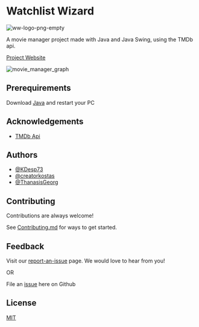 
# Watchlist Wizard

![ww-logo-png-empty](https://user-images.githubusercontent.com/63654361/224797811-ba47fd91-4198-4b8f-8c31-7dfe850a6fd3.png)

A movie manager project made with Java and Java Swing, using the TMDb api.

[Project Website](https://dmg-techlabs.github.io/Movie-Manager-Website/)


![movie_manager_graph](https://user-images.githubusercontent.com/63654361/224777391-277cabf1-cb34-43a7-b1a8-83daf5f48f2b.png)


## Prerequirements

Download [Java](https://www.java.com/en/download/) and restart your PC

## Acknowledgements


 - [TMDb Api](https://www.themoviedb.org/)


## Authors

- [@KDesp73](https://www.github.com/KDesp73)
- [@creatorkostas](https://www.github.com/creatorkostas)
- [@ThanasisGeorg](https://www.github.com/ThanasisGeorg)


## Contributing

Contributions are always welcome!

See [Contributing.md](https://github.com/DMG-TechLabs/Movie-Manager/blob/main/Contributing.md) for ways to get started.


## Feedback

Visit our [report-an-issue](https://dmg-techlabs.github.io/Movie-Manager-Website/report-issues.html) page. We would love to hear from you!

OR

File an [issue](https://github.com/DMG-TechLabs/Movie-Manager/issues) here on Github

## License

[MIT](https://github.com/DMG-TechLabs/Movie-Manager/blob/main/LICENSE)

